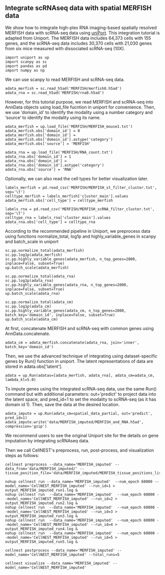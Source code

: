 ## Integrate scRNAseq data with spatial MERFISH data

We show how to integrate high-plex RNA imaging-based spatially resolved MERFISH data with scRNA-seq data using [uniPort](https://uniport.readthedocs.io/en/latest/examples/MERFISH/merfish.html). This integration tutorial is adapted from Uniport. The MERFISH data includes 64,373 cells with 155 genes, and the scRNA-seq data includes 30,370 cells with 21,030 genes from six mice measured with dissociated scRNA-seq (10X).

```
import uniport as up
import scanpy as sc
import pandas as pd
import numpy as np
```

We can use scanpy to read MERFISH and scRNA-seq data. 

```
adata_merfish = sc.read_h5ad('MERFISH/merfish0.h5ad')
adata_rna = sc.read_h5ad('MERFISH/rna0.h5ad')
```

However, for this tutorial purpose, we read MERFISH and scRNA-seq into AnnData objects using load_file fucntion in uniport for convenience. Then, we use 'domain_id' to identify the modality using a number category and ‘source’ to identify the modality using its name.

```
adata_merfish = up.load_file('MERFISH/MERFISH_mouse1.txt')
adata_merfish.obs['domain_id'] = 0
adata_merfish.obs['domain_id'] = adata_merfish.obs['domain_id'].astype('category')
adata_merfish.obs['source'] = 'MERFISH'

adata_rna = up.load_file('MERFISH/RNA_count.txt')
adata_rna.obs['domain_id'] = 1
adata_rna.obs['domain_id'] = adata_rna.obs['domain_id'].astype('category')
adata_rna.obs['source'] = 'RNA'
```

Optionally, we can also read the cell types for better visualization later. 
```
labels_merfish = pd.read_csv('MERFISH/MERFISH_st_filter_cluster.txt', sep='\t')
celltype_merfish = labels_merfish['cluster_main'].values
adata_merfish.obs['cell_type'] = celltype_merfish

labels_rna = pd.read_csv('MERFISH/MERFISH_scRNA_filter_cluster.txt', sep='\t')
celltype_rna = labels_rna['cluster_main'].values
adata_rna.obs['cell_type'] = celltype_rna
```

According to the recommended pipeline in Uniport, we preprocess data using functions normalize_total, log1p and highly_variable_genes in scanpy and batch_scale in uniport 
```
sc.pp.normalize_total(adata_merfish)
sc.pp.log1p(adata_merfish)
sc.pp.highly_variable_genes(adata_merfish, n_top_genes=2000, inplace=False, subset=True)
up.batch_scale(adata_merfish)

sc.pp.normalize_total(adata_rna)
sc.pp.log1p(adata_rna)
sc.pp.highly_variable_genes(adata_rna, n_top_genes=2000, inplace=False, subset=True)
up.batch_scale(adata_rna)

sc.pp.normalize_total(adata_cm)
sc.pp.log1p(adata_cm)
sc.pp.highly_variable_genes(adata_cm, n_top_genes=2000, batch_key='domain_id', inplace=False, subset=True)
up.batch_scale(adata_cm)
```

At first, concatenate MERFISH and scRNA-seq with common genes using AnnData.concatenate. 
```
adata_cm = adata_merfish.concatenate(adata_rna, join='inner', batch_key='domain_id')
```
Then, we use the advanced technique of integrating using dataset-specific genes by Run() function in uniport. The latent representations of data are stored in adata.obs['latent'].

```
adata = up.Run(adatas=[adata_merfish, adata_rna], adata_cm=adata_cm, lambda_kl=5.0)
```

To impute genes using the integrated scRNA-seq data, use the same Run() command but with additional parameters: out='predict' to project data into the latent space, and pred_id=1 to set the modality to scRNA-seq (as it has domain id 1). Then, save the data at the desired location.

````
adata_impute = up.Run(adata_cm=spatial_data_partial, out='predict', pred_id=1)
adata_impute.write('data/MERFISH_imputed/MERFISH_and_RNA.h5ad', compression='gzip')
````

We recommend users to see the original Uniport site for the details on gene imputation by integrating scRNAseq data. 

Then we call CellNEST's preprocess, run, post-process, and visualization steps as follows:
```
cellnest preprocess --data_name='MERFISH_imputed' --data_from='data/MERFISH_imputed/' --tissue_position_file='data/MERFISH_imputed/MERFISH_tissue_positions_list.csv'
```

```
nohup cellnest run --data_name='MERFISH_imputed'  --num_epoch 60000 --model_name='CellNEST_MERFISH_imputed' --run_id=1 > output_MERFISH_imputed_run1.log &
nohup cellnest run  --data_name='MERFISH_imputed'  --num_epoch 60000 --model_name='CellNEST_MERFISH_imputed' --run_id=2 > output_MERFISH_imputed_run2.log &
nohup cellnest run  --data_name='MERFISH_imputed'  --num_epoch 60000 --model_name='CellNEST_MERFISH_imputed' --run_id=3 > output_MERFISH_imputed_run3.log &
nohup cellnest run  --data_name='MERFISH_imputed'  --num_epoch 60000 --model_name='CellNEST_MERFISH_imputed' --run_id=4 > output_MERFISH_imputed_run4.log &
nohup cellnest run  --data_name='MERFISH_imputed'  --num_epoch 60000 --model_name='CellNEST_MERFISH_imputed' --run_id=5 > output_MERFISH_imputed_run5.log &
```

```
cellnest postprocess --data_name='MERFISH_imputed' --model_name='CellNEST_MERFISH_imputed' --total_runs=5 
```

```
cellnest visualize --data_name='MERFISH_imputed' --model_name='CellNEST_MERFISH_imputed'
```
